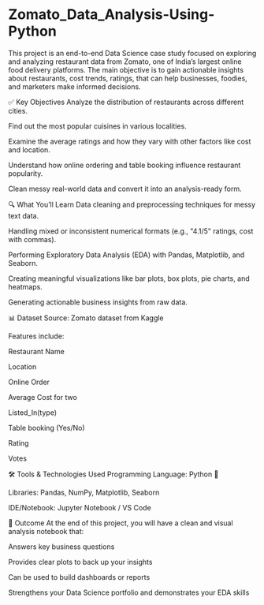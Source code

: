 # Zomato_Data_Analysis-Using-Python
This project is an end-to-end Data Science case study focused on exploring and analyzing restaurant data from Zomato, one of India’s largest online food delivery platforms.  The main objective is to gain actionable insights about restaurants, cost trends, ratings, that can help businesses, foodies, and marketers make informed decisions.

✅ Key Objectives
Analyze the distribution of restaurants across different cities.

Find out the most popular cuisines in various localities.

Examine the average ratings and how they vary with other factors like cost and location.

Understand how online ordering and table booking influence restaurant popularity.

Clean messy real-world data and convert it into an analysis-ready form.

🔍 What You’ll Learn
Data cleaning and preprocessing techniques for messy text data.

Handling mixed or inconsistent numerical formats (e.g., "4.1/5" ratings, cost with commas).

Performing Exploratory Data Analysis (EDA) with Pandas, Matplotlib, and Seaborn.

Creating meaningful visualizations like bar plots, box plots, pie charts, and heatmaps.

Generating actionable business insights from raw data.

📊 Dataset
Source: Zomato dataset from Kaggle

Features include:

Restaurant Name

Location

Online Order

Average Cost for two

Listed_In(type)

Table booking (Yes/No)

Rating

Votes

🛠️ Tools & Technologies Used
Programming Language: Python 🐍

Libraries: Pandas, NumPy, Matplotlib, Seaborn

IDE/Notebook: Jupyter Notebook / VS Code

🚀 Outcome
At the end of this project, you will have a clean and visual analysis notebook that:

Answers key business questions

Provides clear plots to back up your insights

Can be used to build dashboards or reports

Strengthens your Data Science portfolio and demonstrates your EDA skills
